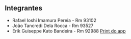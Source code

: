 ## Integrantes 
- Rafael Ioshi Imamura Pereia - Rm 93102
- João Tancredi Dela Rocca - Rm 93527
- Erik Guiseppe Kato Bandeira - Rm 92988
[Print do app](https://imgur.com/a/cEJL1rH)
